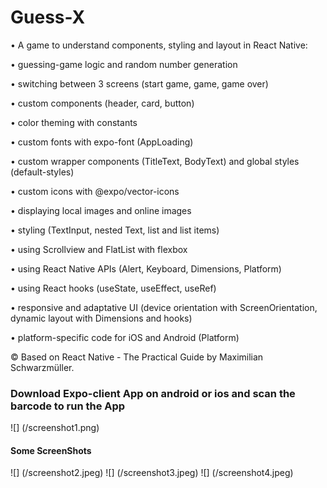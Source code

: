 <h1>Guess-X</h1>
• A game to understand components, styling and layout in React Native:


• guessing-game logic and random number generation

• switching between 3 screens (start game, game, game over)

• custom components (header, card, button)

• color theming with constants

• custom fonts with expo-font (AppLoading)

• custom wrapper components (TitleText, BodyText) and global styles (default-styles)

• custom icons with @expo/vector-icons

• displaying local images and online images

• styling (TextInput, nested Text, list and list items)

• using Scrollview and FlatList with flexbox

• using React Native APIs (Alert, Keyboard, Dimensions, Platform)

• using React hooks (useState, useEffect, useRef)

• responsive and adaptative UI (device orientation with ScreenOrientation, dynamic layout with Dimensions and hooks)

• platform-specific code for iOS and Android (Platform)

© Based on React Native - The Practical Guide by Maximilian Schwarzmüller.

<h3>Download Expo-client App on android or ios and scan the barcode to run the App</h3>
![] (/screenshot1.png)
<h4>Some ScreenShots</h4>
![] (/screenshot2.jpeg)
![] (/screenshot3.jpeg)
![] (/screenshot4.jpeg)


